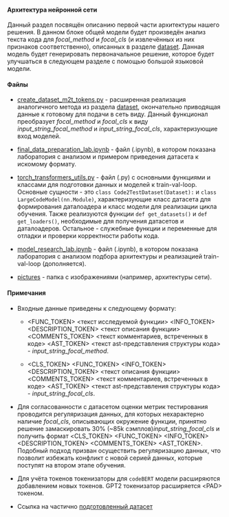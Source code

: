 #### Архитектура нейронной сети

Данный раздел посвящён описанию первой части архитектуры нашего решения. В данном блоке общей модели будет произведён анализ текста кода для *focal_method* и *focal_cls* (и извлечённых из них признаков соответственно), описанных в разделе [dataset](dataset). Данная модель будет генерировать первоначальное решение, которое будет улучшаться в следующем разделе с помощью большой языковой модели.

#### Файлы 

* [create_dataset_m2t_tokens.py](create_dataset_m2t_tokens.py) - расширенная реализация аналогичного метода из раздела [dataset](dataset), окончательно приводящая данные к готовому для подачи в сеть виду. Данный функционал преобразует *focal_method* и *focal_cls* к виду *input_string_focal_method* и *input_string_focal_cls*, характеризующие вход моделей. 

* [final_data_preparation_lab.ipynb](final_data_preparation_lab.ipynb) - файл (.ipynb), в котором показана лаборатория с анализом и примером приведения датасета к искомому формату.

* [torch_transformers_utils.py](torch_transformers_utils.py) - файл (.py) с основными функциями и классами для подготовки данных и моделей к train-val-loop. Основные сущности - это ```class Code2TestDataset(Dataset):``` и ```class LargeCodeModel(nn.Module)```, характеризующие класс датасета для формирования даталоадера и класс модели для реализации цикла обучения. Также реализуются функции ```def get_datasets()``` и ```def get_loaders()```,  необходимые для получения датасетов и даталоадеров. Остальное - служебные функции и переменные для отладки и проверки корректности работы кода.

* [model_research_lab.ipynb](model_research_lab.ipynb) - файл (.ipynb), в котором показана лаборатория с анализом подбора архитектуры и реализацией train-val-loop (дополняется).

* [pictures](pictures) - папка с изображениями (например, архитектуры сети).


#### Примечания

* Входные данные приведены к следующему формату:

    * <FUNC_TOKEN> <текст исследуемой функции> <INFO_TOKEN> <DESCRIPTION_TOKEN> <текст описания функции> <COMMENTS_TOKEN> <текст комментариев, встреченных в коде> <AST_TOKEN> <текст ast-представления структуры кода> - *input_string_focal_method*.

    * <CLS_TOKEN> <FUNC_TOKEN> <INFO_TOKEN> <DESCRIPTION_TOKEN> <текст описания функции> <COMMENTS_TOKEN> <текст комментариев, встреченных в коде> <AST_TOKEN> <текст ast-представления структуры кода> - *input_string_focal_cls*.

* Для согласованности с датасетом оценки метрик тестирования проводится регуляризация данных, для которых нехарактерно наличие *focal_cls*, описывающих окружение функции, принятно решение замаскировать 30% (~85k сэмплов)*input_string_focal_cls* и получить формат <CLS_TOKEN> <FUNC_TOKEN> <INFO_TOKEN> <DESCRIPTION_TOKEN> <COMMENTS_TOKEN> <AST_TOKEN>. Подобный подход призван осуществить регуляризацию данных, что позволит избежать конфликт с новой серией данных, которые поступят на втором этапе обучения.

* Для учёта токенов токенизаторы для ```codeBERT``` модели расширяются добавлением новых токенов. GPT2 токенизатор расширяется \<PAD\> токеном.

* Ссылка на частично [подготовленный датасет](https://cloud.mail.ru/public/UUQb/BQsxBFqMb)




